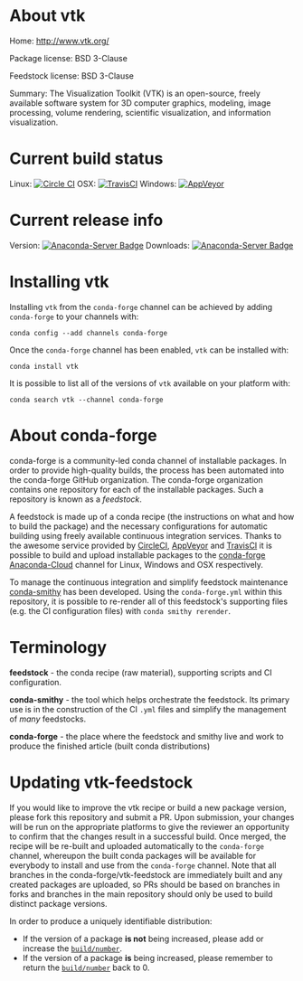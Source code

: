 About vtk
=========

Home: http://www.vtk.org/

Package license: BSD 3-Clause

Feedstock license: BSD 3-Clause

Summary: The Visualization Toolkit (VTK) is an open-source, freely available software system for 3D computer graphics, modeling, image processing, volume rendering, scientific visualization, and information visualization.




Current build status
====================

Linux: [![Circle CI](https://circleci.com/gh/conda-forge/vtk-feedstock.svg?style=shield)](https://circleci.com/gh/conda-forge/vtk-feedstock)
OSX: [![TravisCI](https://travis-ci.org/conda-forge/vtk-feedstock.svg?branch=master)](https://travis-ci.org/conda-forge/vtk-feedstock)
Windows: [![AppVeyor](https://ci.appveyor.com/api/projects/status/github/conda-forge/vtk-feedstock?svg=True)](https://ci.appveyor.com/project/conda-forge/vtk-feedstock/branch/master)

Current release info
====================
Version: [![Anaconda-Server Badge](https://anaconda.org/conda-forge/vtk/badges/version.svg)](https://anaconda.org/conda-forge/vtk)
Downloads: [![Anaconda-Server Badge](https://anaconda.org/conda-forge/vtk/badges/downloads.svg)](https://anaconda.org/conda-forge/vtk)

Installing vtk
==============

Installing `vtk` from the `conda-forge` channel can be achieved by adding `conda-forge` to your channels with:

```
conda config --add channels conda-forge
```

Once the `conda-forge` channel has been enabled, `vtk` can be installed with:

```
conda install vtk
```

It is possible to list all of the versions of `vtk` available on your platform with:

```
conda search vtk --channel conda-forge
```


About conda-forge
=================

conda-forge is a community-led conda channel of installable packages.
In order to provide high-quality builds, the process has been automated into the
conda-forge GitHub organization. The conda-forge organization contains one repository
for each of the installable packages. Such a repository is known as a *feedstock*.

A feedstock is made up of a conda recipe (the instructions on what and how to build
the package) and the necessary configurations for automatic building using freely
available continuous integration services. Thanks to the awesome service provided by
[CircleCI](https://circleci.com/), [AppVeyor](http://www.appveyor.com/)
and [TravisCI](https://travis-ci.org/) it is possible to build and upload installable
packages to the [conda-forge](https://anaconda.org/conda-forge)
[Anaconda-Cloud](http://docs.anaconda.org/) channel for Linux, Windows and OSX respectively.

To manage the continuous integration and simplify feedstock maintenance
[conda-smithy](http://github.com/conda-forge/conda-smithy) has been developed.
Using the ``conda-forge.yml`` within this repository, it is possible to re-render all of
this feedstock's supporting files (e.g. the CI configuration files) with ``conda smithy rerender``.


Terminology
===========

**feedstock** - the conda recipe (raw material), supporting scripts and CI configuration.

**conda-smithy** - the tool which helps orchestrate the feedstock.
                   Its primary use is in the construction of the CI ``.yml`` files
                   and simplify the management of *many* feedstocks.

**conda-forge** - the place where the feedstock and smithy live and work to
                  produce the finished article (built conda distributions)


Updating vtk-feedstock
======================

If you would like to improve the vtk recipe or build a new
package version, please fork this repository and submit a PR. Upon submission,
your changes will be run on the appropriate platforms to give the reviewer an
opportunity to confirm that the changes result in a successful build. Once
merged, the recipe will be re-built and uploaded automatically to the
`conda-forge` channel, whereupon the built conda packages will be available for
everybody to install and use from the `conda-forge` channel.
Note that all branches in the conda-forge/vtk-feedstock are
immediately built and any created packages are uploaded, so PRs should be based
on branches in forks and branches in the main repository should only be used to
build distinct package versions.

In order to produce a uniquely identifiable distribution:
 * If the version of a package **is not** being increased, please add or increase
   the [``build/number``](http://conda.pydata.org/docs/building/meta-yaml.html#build-number-and-string).
 * If the version of a package **is** being increased, please remember to return
   the [``build/number``](http://conda.pydata.org/docs/building/meta-yaml.html#build-number-and-string)
   back to 0.
